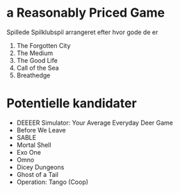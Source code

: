 # a Reasonably Priced Game

Spillede Spilklubspil arrangeret efter hvor gode de er

1. The Forgotten City
2. The Medium
3. The Good Life
4. Call of the Sea
5. Breathedge


# Potentielle kandidater
- DEEEER Simulator: Your Average Everyday Deer Game
- Before We Leave
- SABLE
- Mortal Shell
- Exo One
- Omno
- Dicey Dungeons
- Ghost of a Tail
- Operation: Tango (Coop)
